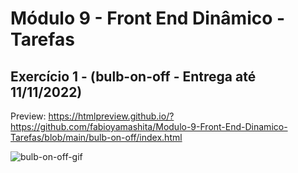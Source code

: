 # Módulo 9 - Front End Dinâmico - Tarefas
## Exercício 1 - (bulb-on-off - Entrega até 11/11/2022)

Preview: https://htmlpreview.github.io/?https://github.com/fabioyamashita/Modulo-9-Front-End-Dinamico-Tarefas/blob/main/bulb-on-off/index.html

![bulb-on-off-gif](https://user-images.githubusercontent.com/98363297/201336924-b413b2ea-b81e-4dd7-ad68-c2835d17d6ec.gif)

